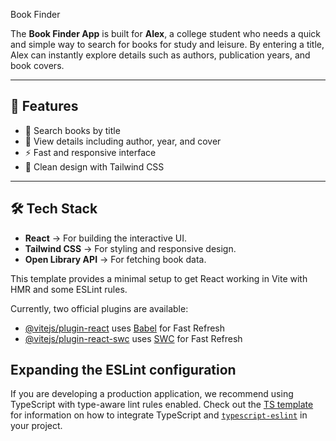 Book Finder

The **Book Finder App** is built for **Alex**, a college student who needs a quick and simple way to search for books for study and leisure. By entering a title, Alex can instantly explore details such as authors, publication years, and book covers.  

---

## 🚀 Features
- 🔎 Search books by title  
- 📖 View details including author, year, and cover  
- ⚡ Fast and responsive interface  
- 🎨 Clean design with Tailwind CSS  

---

## 🛠️ Tech Stack
- **React** → For building the interactive UI.  
- **Tailwind CSS** → For styling and responsive design.
- **Open Library API** → For fetching book data.

This template provides a minimal setup to get React working in Vite with HMR and some ESLint rules.

Currently, two official plugins are available:

- [@vitejs/plugin-react](https://github.com/vitejs/vite-plugin-react/blob/main/packages/plugin-react) uses [Babel](https://babeljs.io/) for Fast Refresh
- [@vitejs/plugin-react-swc](https://github.com/vitejs/vite-plugin-react/blob/main/packages/plugin-react-swc) uses [SWC](https://swc.rs/) for Fast Refresh

## Expanding the ESLint configuration

If you are developing a production application, we recommend using TypeScript with type-aware lint rules enabled. Check out the [TS template](https://github.com/vitejs/vite/tree/main/packages/create-vite/template-react-ts) for information on how to integrate TypeScript and [`typescript-eslint`](https://typescript-eslint.io) in your project.
